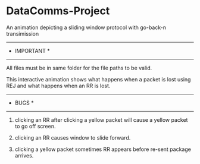 # DataComms-Project
An animation depicting a sliding window protocol with go-back-n transimission

*************
* IMPORTANT *
*************
All files must be in same folder for the file paths 
to be valid.


This interactive animation shows what happens when a packet
is lost using REJ and what happens when an 
RR is lost.

**********
*  BUGS  *
**********
1. clicking an RR after clicking a yellow packet will cause
	a yellow packet to go off screen.

2. clicking an RR causes window to slide forward.

3. clicking a yellow packet sometimes RR appears
	before re-sent package arrives.
